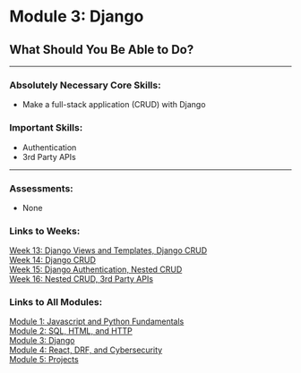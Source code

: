 # Module 3: Django



## What Should You Be Able to Do?
----
### Absolutely Necessary Core Skills:
- Make a full-stack application (CRUD) with Django

### Important Skills:
- Authentication
- 3rd Party APIs

<!-- ### Exposure:
-  -->
----

### Assessments:
- None


### Links to Weeks:
[Week 13: Django Views and Templates, Django CRUD](https://github.com/deltaplatoonew/curriculum/tree/master/Module-3--Django/wk-13--Django)<br/>
[Week 14: Django CRUD](https://github.com/deltaplatoonew/curriculum/tree/master/Module-3--Django/wk-14--DjangoCRUD)<br/>
[Week 15: Django Authentication, Nested CRUD](https://github.com/deltaplatoonew/curriculum/tree/master/Module-3--Django/wk-15--DjangoAuth-NestedCrud)<br/>
[Week 16: Nested CRUD, 3rd Party APIs](https://github.com/deltaplatoonew/curriculum/tree/master/Module-3--Django/wk-16--NestedCrud-3pAPIs)<br/>



### Links to All Modules:
[Module 1: Javascript and Python Fundamentals](https://github.com/deltaplatoonew/curriculum/tree/master/Module-1--Javascript-and-Python-Fundamentals)<br/>
[Module 2: SQL, HTML, and HTTP](https://github.com/deltaplatoonew/curriculum/tree/master/Module-2--SQL-HTML-HTTP)<br/>
[Module 3: Django](https://github.com/deltaplatoonew/curriculum/tree/master/Module-3--Django)<br/>
[Module 4: React, DRF, and Cybersecurity](https://github.com/deltaplatoonew/curriculum/tree/master/Module-4--React-DRF-Cybersecurity)<br/>
[Module 5: Projects](https://github.com/deltaplatoonew/curriculum/tree/master/Module-5--Projects)<br/>
